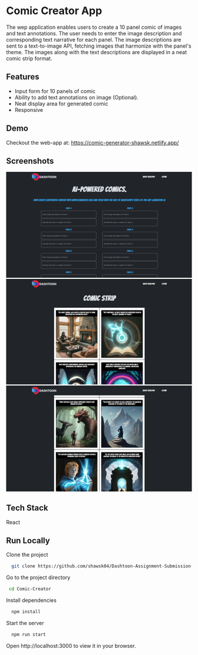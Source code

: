 
# Comic Creator App

The wep application enables users to create a 10 panel comic of images and text annotations. The user needs to enter the image description and corresponding text narrative for each panel. The image descriptions are sent to a text-to-image API, fetching images that harmonize with the panel's theme. The images along with the text descriptions are displayed in a neat comic strip format.


## Features

- Input form for 10 panels of comic
- Ability to add text annotations on image (Optional).
- Neat display area for generated comic
- Responsive


## Demo

Checkout the web-app at: https://comic-generator-shawsk.netlify.app/


## Screenshots

![App Screenshot](Screenshots/Screenshot%20(874).png)
![App Screenshot](Screenshots/Screenshot%20(871).png)
![App Screenshot](Screenshots/Screenshot%20(873).png)


## Tech Stack

React


## Run Locally

Clone the project

```bash
  git clone https://github.com/shawsk04/Dashtoon-Assignment-Submission-PE
```

Go to the project directory

```bash
 cd Comic-Creator
```

Install dependencies

```bash
  npm install
```

Start the server

```bash
  npm run start
```

Open http://localhost:3000 to view it in your browser.

